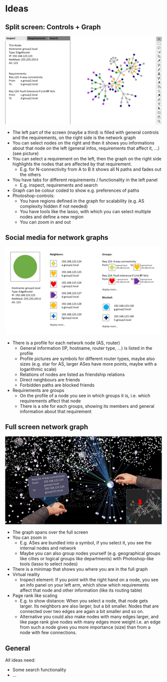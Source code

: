 # Ideas

## Split screen: Controls + Graph
![](../../img/ideation/splitscreen.jpg)
- The left part of the screen (maybe a third) is filled with general controls and the requirements, on the right side is the network graph
- You can select nodes on the right and then it shows you informations about that node on the left (general infos, requirements that affect it, ...) (see picture)
- You can select a requirement on the left, then the graph on the right side highlights the nodes that are affected by that requirement.
    - E.g. for N-connectivity from A to B it shows all N paths and fades out the others
- You have tabs for different requirements / functionality in the left panel
    - E.g. inspect, requirements and search
- Graph can be colour coded to show e.g. preferences of paths
- Photoshop-controls:
    - You have regions defined in the graph for scalability (e.g. AS complexity hidden if not needed)
    - You have tools like the lasso, with which you can select multiple nodes and define a new region
    - You can zoom in and out

## Social media for network graphs
![](../../img/ideation/social_media.jpg)
- There is a profile for each network node (AS, router)
    - General information (IP, hostname, router type, ...) is listed in the profile
    - Profile pictures are symbols for different router types, maybe also sizes (e.g. star for AS, larger ASes have more points, maybe with a logarithmic scale)
    - Relations of nodes are listed as friendship relations
     - Direct neighbours are friends
     - Forbidden paths are blocked friends
- Requirements are groups
    - On the profile of a node you see in which groups it is, i.e. which requirements affect that node
    - There is a site for each groups, showing its members and general information about that requirement

## Full screen network graph
![](../../img/ideation/full_screen.jpg)
- The graph spans over the full screen
- You can zoom in
    - E.g. ASes are bundled into a symbol, if you select it, you see the internal nodes and network
    - Maybe you can also group nodes yourself (e.g. geographical groups like cities or logical groups like departments) with Photoshop-like tools (lasso to select nodes)
- There is a minimap that shows you where you are in the full graph
- Virtual reality
    - Inspect element: If you point with the right hand on a node, you see an info panel on your left arm, which show which requirements affect that node and other information (like its routing table)
- Page rank like scaling
    - E.g. to show distance: When you select a node, that node gets larger. Its neighbors are also larger, but a bit smaller. Nodes that are connected over two edges are again a bit smaller and so on.
    - Alternative you could also make nodes with many edges larger, and like page rank give nodes with many edges more weight i.e. an edge from such a node gives you more importance (size) than from a node with few connections.

## General
All ideas need:
- Some search functionality
- ...
